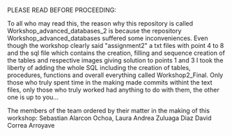 PLEASE READ BEFORE PROCEEDING:

To all who may read this, the reason why this repository is called Workshop_advanced_databases_2 is because the repository Workshop_advanced_databases suffered some inconveniences. 
Even though the workshop clearly said "assignment2" a txt files with point 4 to 8 and the sql file which contains the creation, filling and sequence creation of the tables and respective images giving solution to points 1 and 3 I took the liberty of adding the whole SQL including the creation of tables, procedures, functions and overall everything called Workshop2_Final.
Only those who truly spent time in the making made commits withint the text files, only those who truly worked had anything to do with them, the other one is up to you...

The members of the team ordered by their matter in the making of this workshop:
Sebastian Alarcon Ochoa, Laura Andrea Zuluaga Diaz
David Correa Arroyave
